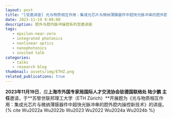 ```yaml
---
layout: post
title: "[受邀讲座] 光与物质相互作用：集成光芯片与微纳薄膜器件中超快光脉冲串的腔外腔内操控新技术"
date: 2023-11-19 9:00:00
description: 腔外与腔内脉冲操控系列受邀讲座
tags: 
   - epsilon-near-zero
   - integrated photonics
   - nonlinear optics
   - nanophotonics
   - invited talk
categories: 
   - talks
   - research blog
thumbnail: assets/img/ETHZ.png
related_publications: true
---
```


**2023年11月19日**，应**上海市外国专家局国际人才交流协会驻德国联络处 陆少鹏 主任**邀请，于**苏黎世联邦理工大学（ETH Zürich）**开展题为《光与物质相互作用：集成光芯片与微纳薄膜器件中超快光脉冲串的腔外腔内操控新技术》的讲座。{% cite Wu2022a Wu2022b Wu2023 Wu2022 Wu2024a Wu2024b %}
